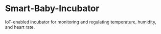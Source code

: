 # Smart-Baby-Incubator
IoT-enabled incubator for monitoring and regulating temperature, humidity, and heart rate.
